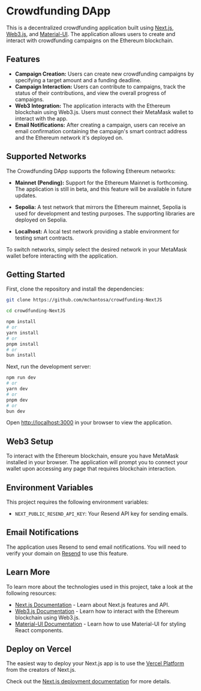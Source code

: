 # Crowdfunding DApp

This is a decentralized crowdfunding application built using [Next.js](https://nextjs.org/), [Web3.js](https://web3js.readthedocs.io/), and [Material-UI](https://mui.com/). The application allows users to create and interact with crowdfunding campaigns on the Ethereum blockchain.

## Features

- **Campaign Creation:** Users can create new crowdfunding campaigns by specifying a target amount and a funding deadline.
- **Campaign Interaction:** Users can contribute to campaigns, track the status of their contributions, and view the overall progress of campaigns.
- **Web3 Integration:** The application interacts with the Ethereum blockchain using Web3.js. Users must connect their MetaMask wallet to interact with the app.
- **Email Notifications:** After creating a campaign, users can receive an email confirmation containing the campaign's smart contract address and the Ethereum network it's deployed on.

## Supported Networks

The Crowdfunding DApp supports the following Ethereum networks:

- **Mainnet (Pending):** Support for the Ethereum Mainnet is forthcoming. The application is still in beta, and this feature will be available in future updates.

- **Sepolia:** A test network that mirrors the Ethereum mainnet, Sepolia is used for development and testing purposes. The supporting libraries are deployed on Sepolia.

- **Localhost:** A local test network providing a stable environment for testing smart contracts.

To switch networks, simply select the desired network in your MetaMask wallet before interacting with the application.

## Getting Started

First, clone the repository and install the dependencies:

```bash
git clone https://github.com/mchantosa/crowdfunding-NextJS

cd crowdfunding-NextJS

npm install
# or
yarn install
# or
pnpm install
# or
bun install
```

Next, run the development server:

```bash
npm run dev
# or
yarn dev
# or
pnpm dev
# or
bun dev
```

Open [http://localhost:3000](http://localhost:3000) in your browser to view the application.

## Web3 Setup

To interact with the Ethereum blockchain, ensure you have MetaMask installed in your browser. The application will prompt you to connect your wallet upon accessing any page that requires blockchain interaction.

## Environment Variables

This project requires the following environment variables:

- `NEXT_PUBLIC_RESEND_API_KEY`: Your Resend API key for sending emails.

## Email Notifications

The application uses Resend to send email notifications. You will need to verify your domain on [Resend](https://resend.com) to use this feature.

## Learn More

To learn more about the technologies used in this project, take a look at the following resources:

- [Next.js Documentation](https://nextjs.org/docs) - Learn about Next.js features and API.
- [Web3.js Documentation](https://web3js.readthedocs.io/) - Learn how to interact with the Ethereum blockchain using Web3.js.
- [Material-UI Documentation](https://mui.com/getting-started/installation/) - Learn how to use Material-UI for styling React components.

## Deploy on Vercel

The easiest way to deploy your Next.js app is to use the [Vercel Platform](https://vercel.com/new?utm_medium=default-template&filter=next.js&utm_source=create-next-app&utm_campaign=create-next-app-readme) from the creators of Next.js.

Check out the [Next.js deployment documentation](https://nextjs.org/docs/deployment) for more details.
